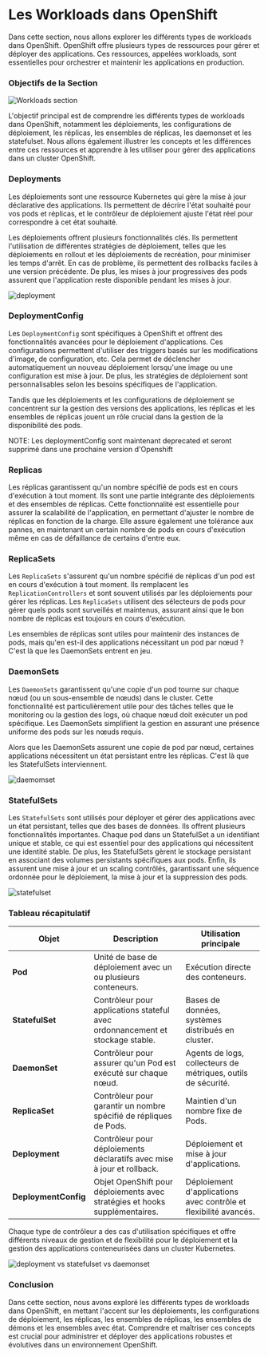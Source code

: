 # Les Workloads dans OpenShift

Dans cette section, nous allons explorer les différents types de workloads dans OpenShift. OpenShift offre plusieurs types de ressources pour gérer et déployer des applications. Ces ressources, appelées workloads, sont essentielles pour orchestrer et maintenir les applications en production.

### Objectifs de la Section

![Workloads section](./images/workloads-section.png)

L'objectif principal est de comprendre les différents types de workloads dans OpenShift, notamment les déploiements, les configurations de déploiement, les réplicas, les ensembles de réplicas, les daemonset et les statefulset. Nous allons également illustrer les concepts et les différences entre ces ressources et apprendre à les utiliser pour gérer des applications dans un cluster OpenShift.

### Deployments

Les déploiements sont une ressource Kubernetes qui gère la mise à jour déclarative des applications. Ils permettent de décrire l'état souhaité pour vos pods et réplicas, et le contrôleur de déploiement ajuste l'état réel pour correspondre à cet état souhaité.

Les déploiements offrent plusieurs fonctionnalités clés. Ils permettent l'utilisation de différentes stratégies de déploiement, telles que les déploiements en rollout et les déploiements de recréation, pour minimiser les temps d'arrêt. En cas de problème, ils permettent des rollbacks faciles à une version précédente. De plus, les mises à jour progressives des pods assurent que l'application reste disponible pendant les mises à jour.

![deployment](./images/deployment.svg)



### DeploymentConfig

Les `DeploymentConfig` sont spécifiques à OpenShift et offrent des fonctionnalités avancées pour le déploiement d'applications. Ces configurations permettent d'utiliser des triggers basés sur les modifications d'image, de configuration, etc. Cela permet de déclencher automatiquement un nouveau déploiement lorsqu'une image ou une configuration est mise à jour. De plus, les stratégies de déploiement sont personnalisables selon les besoins spécifiques de l'application.

Tandis que les déploiements et les configurations de déploiement se concentrent sur la gestion des versions des applications, les réplicas et les ensembles de réplicas jouent un rôle crucial dans la gestion de la disponibilité des pods.

NOTE: Les deploymentConfig sont maintenant deprecated et seront supprimé dans une prochaine version d'Openshift

### Replicas

Les réplicas garantissent qu'un nombre spécifié de pods est en cours d'exécution à tout moment. Ils sont une partie intégrante des déploiements et des ensembles de réplicas. Cette fonctionnalité est essentielle pour assurer la scalabilité de l'application, en permettant d'ajuster le nombre de réplicas en fonction de la charge. Elle assure également une tolérance aux pannes, en maintenant un certain nombre de pods en cours d'exécution même en cas de défaillance de certains d'entre eux.

### ReplicaSets

Les `ReplicaSets` s'assurent qu'un nombre spécifié de réplicas d'un pod est en cours d'exécution à tout moment. Ils remplacent les `ReplicationControllers` et sont souvent utilisés par les déploiements pour gérer les réplicas. Les `ReplicaSets` utilisent des sélecteurs de pods pour gérer quels pods sont surveillés et maintenus, assurant ainsi que le bon nombre de réplicas est toujours en cours d'exécution.

Les ensembles de réplicas sont utiles pour maintenir des instances de pods, mais qu'en est-il des applications nécessitant un pod par nœud ? C'est là que les DaemonSets entrent en jeu.


### DaemonSets

Les `DaemonSets` garantissent qu'une copie d'un pod tourne sur chaque nœud (ou un sous-ensemble de nœuds) dans le cluster. Cette fonctionnalité est particulièrement utile pour des tâches telles que le monitoring ou la gestion des logs, où chaque nœud doit exécuter un pod spécifique. Les DaemonSets simplifient la gestion en assurant une présence uniforme des pods sur les nœuds requis.

Alors que les DaemonSets assurent une copie de pod par nœud, certaines applications nécessitent un état persistant entre les réplicas. C'est là que les StatefulSets interviennent.

![daemomset](./images/daemonset.svg)

### StatefulSets

Les `StatefulSets` sont utilisés pour déployer et gérer des applications avec un état persistant, telles que des bases de données. Ils offrent plusieurs fonctionnalités importantes. Chaque pod dans un StatefulSet a un identifiant unique et stable, ce qui est essentiel pour des applications qui nécessitent une identité stable. De plus, les StatefulSets gèrent le stockage persistant en associant des volumes persistants spécifiques aux pods. Enfin, ils assurent une mise à jour et un scaling contrôlés, garantissant une séquence ordonnée pour le déploiement, la mise à jour et la suppression des pods.

![statefulset](./images/statefulset.svg)

### Tableau récapitulatif

| Objet             | Description                                                                                               | Utilisation principale                                               |
|-------------------|-----------------------------------------------------------------------------------------------------------|----------------------------------------------------------------------|
| **Pod**           | Unité de base de déploiement avec un ou plusieurs conteneurs.                                             | Exécution directe des conteneurs.                                    |
| **StatefulSet**   | Contrôleur pour applications stateful avec ordonnancement et stockage stable.                             | Bases de données, systèmes distribués en cluster.                   |
| **DaemonSet**     | Contrôleur pour assurer qu'un Pod est exécuté sur chaque nœud.                                            | Agents de logs, collecteurs de métriques, outils de sécurité.        |
| **ReplicaSet**    | Contrôleur pour garantir un nombre spécifié de répliques de Pods.                                         | Maintien d'un nombre fixe de Pods.                                   |
| **Deployment**    | Contrôleur pour déploiements déclaratifs avec mise à jour et rollback.                                    | Déploiement et mise à jour d'applications.                           |
| **DeploymentConfig** | Objet OpenShift pour déploiements avec stratégies et hooks supplémentaires.                             | Déploiement d'applications avec contrôle et flexibilité avancés.     |

Chaque type de contrôleur a des cas d'utilisation spécifiques et offre différents niveaux de gestion et de flexibilité pour le déploiement et la gestion des applications conteneurisées dans un cluster Kubernetes.

![deployment vs statefulset vs daemonset](./images/deployment-vs-daemonset-vs-statefulset.svg)

### Conclusion

Dans cette section, nous avons exploré les différents types de workloads dans OpenShift, en mettant l'accent sur les déploiements, les configurations de déploiement, les réplicas, les ensembles de réplicas, les ensembles de démons et les ensembles avec état. Comprendre et maîtriser ces concepts est crucial pour administrer et déployer des applications robustes et évolutives dans un environnement OpenShift.
